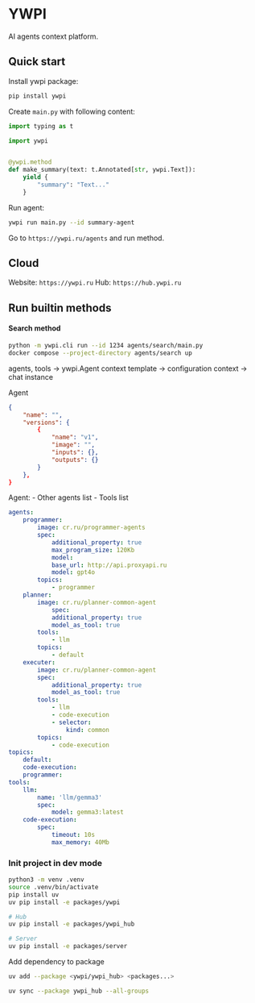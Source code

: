# YWPI

AI agents context platform.


## Quick start

Install ywpi package:
```bash
pip install ywpi
```

Create `main.py` with following content:
```python
import typing as t

import ywpi


@ywpi.method
def make_summary(text: t.Annotated[str, ywpi.Text]):
    yield {
        "summary": "Text..."
    }
```

Run agent:
```bash
ywpi run main.py --id summary-agent
```

Go to `https://ywpi.ru/agents` and run method.


## Cloud

Website: `https://ywpi.ru`
Hub: `https://hub.ywpi.ru`

## Run builtin methods

#### Search method
```bash
python -m ywpi.cli run --id 1234 agents/search/main.py
docker compose --project-directory agents/search up
```















agents, tools -> ywpi.Agent
context template -> configuration
context -> chat instance


Agent
```json
{
    "name": "",
    "versions": {
        {
            "name": "v1",
            "image": "",
            "inputs": {},
            "outputs": {}
        }
    },
}
```


Agent:
    - Other agents list
    - Tools list


```yaml
agents:
    programmer:
        image: cr.ru/programmer-agents
        spec:
            additional_property: true 
            max_program_size: 120Kb
            model:
            base_url: http://api.proxyapi.ru
            model: gpt4o
        topics:
            - programmer
    planner:
        image: cr.ru/planner-common-agent
            spec:
            additional_property: true
            model_as_tool: true
        tools:
            - llm
        topics:
            - default
    executer:
        image: cr.ru/planner-common-agent
        spec:
            additional_property: true
            model_as_tool: true
        tools:
            - llm
            - code-execution
            - selector:
                kind: common
        topics:
            - code-execution
topics:
    default:
    code-execution:
    programmer:
tools:
    llm:
        name: 'llm/gemma3'
        spec:
            model: gemma3:latest
    code-execution:
        spec:
            timeout: 10s
            max_memory: 40Mb
```



### Init project in dev mode
```bash
python3 -m venv .venv
source .venv/bin/activate
pip install uv
uv pip install -e packages/ywpi

# Hub
uv pip install -e packages/ywpi_hub

# Server
uv pip install -e packages/server
```

Add dependency to package
```bash
uv add --package <ywpi/ywpi_hub> <packages...>

uv sync --package ywpi_hub --all-groups
```




